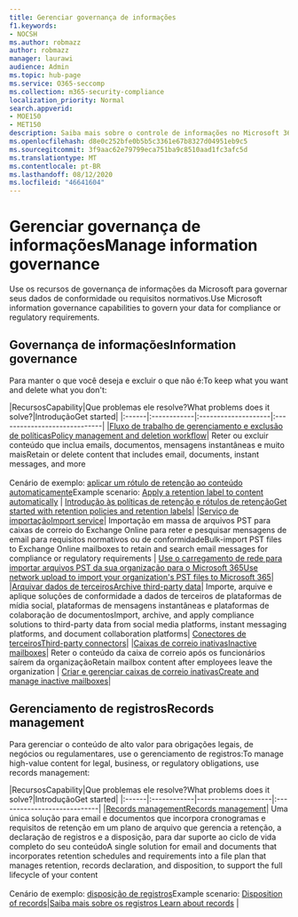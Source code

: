 ```yaml
---
title: Gerenciar governança de informações
f1.keywords:
- NOCSH
ms.author: robmazz
author: robmazz
manager: laurawi
audience: Admin
ms.topic: hub-page
ms.service: O365-seccomp
ms.collection: m365-security-compliance
localization_priority: Normal
search.appverid:
- MOE150
- MET150
description: Saiba mais sobre o controle de informações no Microsoft 365.
ms.openlocfilehash: d8e0c252bfe0b5b5c3361e67b8327d04951eb9c5
ms.sourcegitcommit: 3f9aac62e79799eca751ba9c8510aad1fc3afc5d
ms.translationtype: MT
ms.contentlocale: pt-BR
ms.lasthandoff: 08/12/2020
ms.locfileid: "46641604"
---
```

# <a name="manage-information-governance"></a><span data-ttu-id="a41e6-103">Gerenciar governança de informações</span><span class="sxs-lookup"><span data-stu-id="a41e6-103">Manage information governance</span></span>

<span data-ttu-id="a41e6-104">Use os recursos de governança de informações da Microsoft para governar seus dados de conformidade ou requisitos normativos.</span><span class="sxs-lookup"><span data-stu-id="a41e6-104">Use Microsoft information governance capabilities to govern your data for compliance or regulatory requirements.</span></span>

## <a name="information-governance"></a><span data-ttu-id="a41e6-105">Governança de informações</span><span class="sxs-lookup"><span data-stu-id="a41e6-105">Information governance</span></span>

<span data-ttu-id="a41e6-106">Para manter o que você deseja e excluir o que não é:</span><span class="sxs-lookup"><span data-stu-id="a41e6-106">To keep what you want and delete what you don't:</span></span>
 
|<span data-ttu-id="a41e6-107">Recursos</span><span class="sxs-lookup"><span data-stu-id="a41e6-107">Capability</span></span>|<span data-ttu-id="a41e6-108">Que problemas ele resolve?</span><span class="sxs-lookup"><span data-stu-id="a41e6-108">What problems does it solve?</span></span>|<span data-ttu-id="a41e6-109">Introdução</span><span class="sxs-lookup"><span data-stu-id="a41e6-109">Get started</span></span>|
|:------|:------------|:--------------------|:-----------------------------|
|[<span data-ttu-id="a41e6-110">Fluxo de trabalho de gerenciamento e exclusão de políticas</span><span class="sxs-lookup"><span data-stu-id="a41e6-110">Policy management and deletion workflow</span></span>](retention.md)| <span data-ttu-id="a41e6-111">Reter ou excluir conteúdo que inclua emails, documentos, mensagens instantâneas e muito mais</span><span class="sxs-lookup"><span data-stu-id="a41e6-111">Retain or delete content that includes email, documents, instant messages, and more</span></span> <br /><br /><span data-ttu-id="a41e6-112">Cenário de exemplo: [aplicar um rótulo de retenção ao conteúdo automaticamente](apply-retention-labels-automatically.md)</span><span class="sxs-lookup"><span data-stu-id="a41e6-112">Example scenario: [Apply a retention label to content automatically](apply-retention-labels-automatically.md)</span></span> | [<span data-ttu-id="a41e6-113">Introdução às políticas de retenção e rótulos de retenção</span><span class="sxs-lookup"><span data-stu-id="a41e6-113">Get started with retention policies and retention labels</span></span>](get-started-with-retention.md)|
|[<span data-ttu-id="a41e6-114">Serviço de importação</span><span class="sxs-lookup"><span data-stu-id="a41e6-114">Import service</span></span>](importing-pst-files-to-office-365.md)| <span data-ttu-id="a41e6-115">Importação em massa de arquivos PST para caixas de correio do Exchange Online para reter e pesquisar mensagens de email para requisitos normativos ou de conformidade</span><span class="sxs-lookup"><span data-stu-id="a41e6-115">Bulk-import PST files to Exchange Online mailboxes to retain and search email messages for compliance or regulatory requirements</span></span> | [<span data-ttu-id="a41e6-116">Use o carregamento de rede para importar arquivos PST da sua organização para o Microsoft 365</span><span class="sxs-lookup"><span data-stu-id="a41e6-116">Use network upload to import your organization's PST files to Microsoft 365</span></span>](use-network-upload-to-import-pst-files.md)|
|[<span data-ttu-id="a41e6-117">Arquivar dados de terceiros</span><span class="sxs-lookup"><span data-stu-id="a41e6-117">Archive third-party data</span></span>](archiving-third-party-data.md)| <span data-ttu-id="a41e6-118">Importe, arquive e aplique soluções de conformidade a dados de terceiros de plataformas de mídia social, plataformas de mensagens instantâneas e plataformas de colaboração de documentos</span><span class="sxs-lookup"><span data-stu-id="a41e6-118">Import, archive, and apply compliance solutions to third-party data from social media platforms, instant messaging platforms, and document collaboration platforms</span></span>| [<span data-ttu-id="a41e6-119">Conectores de terceiros</span><span class="sxs-lookup"><span data-stu-id="a41e6-119">Third-party connectors</span></span>](archiving-third-party-data.md#third-party-data-connectors)|
|[<span data-ttu-id="a41e6-120">Caixas de correio inativas</span><span class="sxs-lookup"><span data-stu-id="a41e6-120">Inactive mailboxes</span></span>](inactive-mailboxes-in-office-365.md)| <span data-ttu-id="a41e6-121">Reter o conteúdo da caixa de correio após os funcionários saírem da organização</span><span class="sxs-lookup"><span data-stu-id="a41e6-121">Retain mailbox content after employees leave the organization</span></span> | [<span data-ttu-id="a41e6-122">Criar e gerenciar caixas de correio inativas</span><span class="sxs-lookup"><span data-stu-id="a41e6-122">Create and manage inactive mailboxes</span></span>](create-and-manage-inactive-mailboxes.md)|

## <a name="records-management"></a><span data-ttu-id="a41e6-123">Gerenciamento de registros</span><span class="sxs-lookup"><span data-stu-id="a41e6-123">Records management</span></span>

<span data-ttu-id="a41e6-124">Para gerenciar o conteúdo de alto valor para obrigações legais, de negócios ou regulamentares, use o gerenciamento de registros:</span><span class="sxs-lookup"><span data-stu-id="a41e6-124">To manage high-value content for legal, business, or regulatory obligations, use records management:</span></span>

|<span data-ttu-id="a41e6-125">Recursos</span><span class="sxs-lookup"><span data-stu-id="a41e6-125">Capability</span></span>|<span data-ttu-id="a41e6-126">Que problemas ele resolve?</span><span class="sxs-lookup"><span data-stu-id="a41e6-126">What problems does it solve?</span></span>|<span data-ttu-id="a41e6-127">Introdução</span><span class="sxs-lookup"><span data-stu-id="a41e6-127">Get started</span></span>|
|:------|:------------|---------------------|:----------------------------|
|[<span data-ttu-id="a41e6-128">Records management</span><span class="sxs-lookup"><span data-stu-id="a41e6-128">Records management</span></span>](records-management.md)| <span data-ttu-id="a41e6-129">Uma única solução para email e documentos que incorpora cronogramas e requisitos de retenção em um plano de arquivo que gerencia a retenção, a declaração de registros e a disposição, para dar suporte ao ciclo de vida completo do seu conteúdo</span><span class="sxs-lookup"><span data-stu-id="a41e6-129">A single solution for email and documents that incorporates retention schedules and requirements into a file plan that manages retention, records declaration, and disposition, to support the full lifecycle of your content</span></span> <br /><br /><span data-ttu-id="a41e6-130">Cenário de exemplo: [disposição de registros](disposition.md#disposition-of-records)</span><span class="sxs-lookup"><span data-stu-id="a41e6-130">Example scenario: [Disposition of records](disposition.md#disposition-of-records)</span></span>|[<span data-ttu-id="a41e6-131">Saiba mais sobre os registros</span><span class="sxs-lookup"><span data-stu-id="a41e6-131"> Learn about records</span></span>](records.md) |


